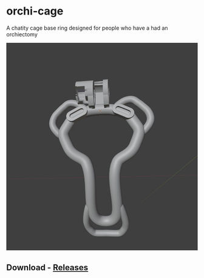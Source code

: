 # orchi-cage
A chatity cage base ring designed for people who have a had an orchiectomy


![Screenshot of cage base ring](/doc-assets/orchi-cage-v0.4.jpg)


## Download - [Releases](https://github.com/librecage/orchi-cage/releases/latest)
